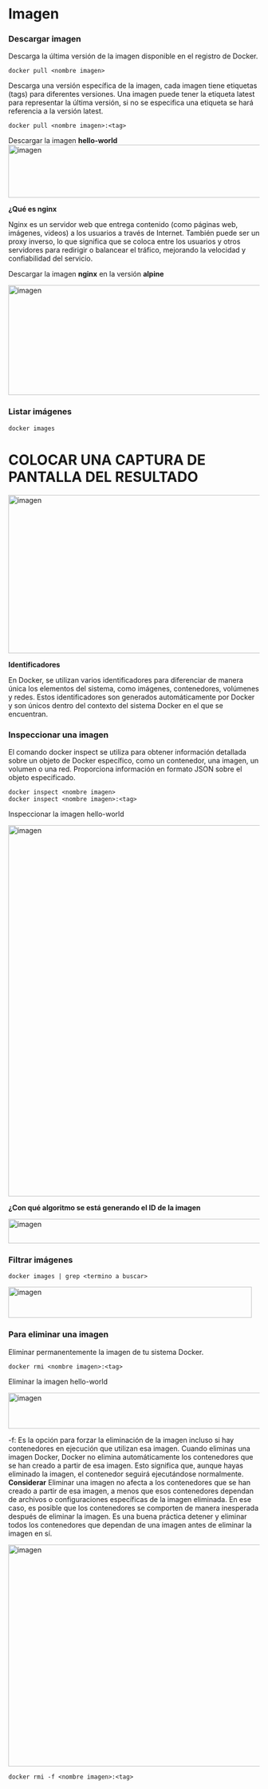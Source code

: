 # Imagen
### Descargar imagen
Descarga la última versión de la imagen disponible en el registro de Docker.

```
docker pull <nombre imagen> 
```

Descarga una versión específica de la imagen, cada imagen tiene etiquetas (tags) para diferentes versiones.
Una imagen puede tener la etiqueta latest para representar la última versión, si no se especifica una etiqueta se hará referencia a la versión latest.

```
docker pull <nombre imagen>:<tag>
```

Descargar la imagen **hello-world**
<img width="693" height="106" alt="imagen" src="https://github.com/user-attachments/assets/2919c813-b4c8-4b6c-98bd-e77121642ab8" />


**¿Qué es nginx**

Nginx es un servidor web que entrega contenido (como páginas web, imágenes, videos) a los usuarios a través de Internet. También puede ser un proxy inverso, lo que significa que se coloca entre los usuarios y otros servidores para redirigir o balancear el tráfico, mejorando la velocidad y confiabilidad del servicio.

Descargar la imagen  **nginx** en la versión **alpine**

<img width="668" height="220" alt="imagen" src="https://github.com/user-attachments/assets/56b45173-46ea-417c-80ab-a54d682b98ba" />


### Listar imágenes

```
docker images
```

# COLOCAR UNA CAPTURA DE PANTALLA DEL RESULTADO 
<img width="680" height="317" alt="imagen" src="https://github.com/user-attachments/assets/2027b442-c4fc-4439-ad48-c61aca6671ee" />


**Identificadores**

En Docker, se utilizan varios identificadores para diferenciar de manera única los elementos del sistema, como imágenes, contenedores, volúmenes y redes. Estos identificadores son generados automáticamente por Docker y son únicos dentro del contexto del sistema Docker en el que se encuentran. 

### Inspeccionar una imagen
El comando docker inspect se utiliza para obtener información detallada sobre un objeto de Docker específico, como un contenedor, una imagen, un volumen o una red.  Proporciona información en formato JSON sobre el objeto especificado.

```
docker inspect <nombre imagen>
docker inspect <nombre imagen>:<tag>
```

Inspeccionar la imagen hello-world 

<img width="901" height="743" alt="imagen" src="https://github.com/user-attachments/assets/7ea0c249-873a-4afe-9c63-e074fe2243cd" />


**¿Con qué algoritmo se está generando el ID de la imagen**

<img width="855" height="49" alt="imagen" src="https://github.com/user-attachments/assets/c6f841e0-2286-4710-9b3f-56f47ad17a25" />


### Filtrar imágenes

```
docker images | grep <termino a buscar>

```
<img width="488" height="62" alt="imagen" src="https://github.com/user-attachments/assets/721dcae0-074d-46c4-9bfd-10152959e284" />

### Para eliminar una imagen
Eliminar permanentemente la imagen de tu sistema Docker.

```
docker rmi <nombre imagen>:<tag>
```

Eliminar la imagen hello-world 

<img width="679" height="72" alt="imagen" src="https://github.com/user-attachments/assets/7eb56c87-31af-4a3b-ae47-a1b64213e504" />


-f: Es la opción para forzar la eliminación de la imagen incluso si hay contenedores en ejecución que utilizan esa imagen.
Cuando eliminas una imagen Docker, Docker no elimina automáticamente los contenedores que se han creado a partir de esa imagen. Esto significa que, aunque hayas eliminado la imagen, el contenedor seguirá ejecutándose normalmente.  
**Considerar**
Eliminar una imagen no afecta a los contenedores que se han creado a partir de esa imagen, a menos que esos contenedores dependan de archivos o configuraciones específicas de la imagen eliminada. En ese caso, es posible que los contenedores se comporten de manera inesperada después de eliminar la imagen.
Es una buena práctica detener y eliminar todos los contenedores que dependan de una imagen antes de eliminar la imagen en sí.

<img width="658" height="444" alt="imagen" src="https://github.com/user-attachments/assets/c7f8b55a-667c-4774-875c-af70ad6cabed" />


```
docker rmi -f <nombre imagen>:<tag>
```
